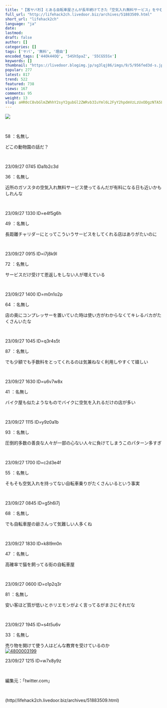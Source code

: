 ```yaml
---
title: "【客ヤバ杉】とある自転車屋さんが長年続けてきた「空気入れ無料サービス」をやむなく終了‥‥その理由が酷すぎると話題に😥"
full_url: "http://lifehack2ch.livedoor.biz/archives/51883509.html"
short_url: "lifehack2ch"
language: "ja"
date: 
lastmod: 
draft: false
author: []
categories: []
tags: ['ヤバ', '無料', '理由']
encoded_tags: ['44Ok44OQ', '54Sh5paZ', '55CG55Sx']
keywords: []
thumbnail: "https://livedoor.blogimg.jp/sg3lqj86/imgs/9/5/956fed3d-s.jpg"
popular: 277
latest: 817
trend: 522
featured: 738
views: 167
comments: 95
weight: 13
slug: aHR0cC8vbGlmZWhhY2syY2gubGl2ZWRvb3IuYml6L2FyY2hpdmVzLzUxODgzNTA5Lmh0bWw=
---
```


![](https://livedoor.blogimg.jp/sg3lqj86/imgs/9/5/956fed3d-s.jpg)

<div> <p></p><br> <p class='t_name'>58 ：名無し</p> <p class='r4'>どこの動物園の話だ？ </p><br><p>23/09/27 0745 IDa1b2c3d</p> <p class='t_name'>36 ：名無し</p> <p class='r4'>近所のガソスタの空気入れ無料サービス使ってるんだが有料になる日も近いかもしれんな </p><br><p>23/09/27 1330 ID=e4f5g6h</p> <p class='t_name'>49 ：名無し</p> <p class='r4'>長距離チャリダーにとってこういうサービスをしてくれる店はありがたいのに </p><br><p>23/09/27 0915 ID=i7j8k9l</p> <p class='t_name'>72 ：名無し</p> <p class='r4'>サービスだけ受けて恩返しをしない人が増えている </p><br><p>23/09/27 1400 ID=m0n1o2p</p> <p class='t_name'>64 ：名無し</p> <p class='r4'>店の奥にコンプレッサーを置いていた時は使い方がわからなくてキレるバカがたくさんいたな </p><br><p>23/09/27 1045 ID=q3r4s5t</p> <p class='t_name'>87 ：名無し</p> <p class='r4'>でも少額でも手数料をとってくれるのは気兼ねなく利用しやすくて嬉しい </p><br><p>23/09/27 1630 ID=u6v7w8x</p> <p class='t_name'>41 ：名無し</p> <p class='r4'>バイク屋も似たようなものでバイクに空気を入れるだけの店が多い </p><br><p>23/09/27 1115 ID=y9z0a1b</p> <p class='t_name'>93 ：名無し</p> <p class='r4'>圧倒的多数の善良な人々が一部の心ない人々に負けてしまうこのパターン多すぎ </p><br><p>23/09/27 1700 ID=c2d3e4f</p> <p class='t_name'>55 ：名無し</p> <p class='r4'>そもそも空気入れを持ってない自転車乗りがたくさんいるという事実 </p><br><p>23/09/27 0845 ID=g5h6i7j</p> <p class='t_name'>68 ：名無し</p> <p class='r4'>でも自転車屋の爺さんって気難しい人多くね </p><br><p>23/09/27 1830 ID=k8l9m0n</p> <p class='t_name'>47 ：名無し</p> <p class='r4'>高確率で猫を飼ってる街の自転車屋 </p><br><p>23/09/27 0600 ID=o1p2q3r</p> <p class='t_name'>81 ：名無し</p> <p class='r4'>安い客ほど質が低いとホリエモンがよく言ってるがまさにそれだな </p><br><p>23/09/27 1945 ID=s4t5u6v</p> <p class='t_name'>33 ：名無し</p> <p class='r2'>売り物を開けて使う人はどんな教育を受けているのか<br><a href='https//www.amazon.co.jp/dp/4800003199/?tag=nishiky24-22' target='_blank'><img src='https//m.media-amazon.com/images/I/616+MZy3JxL._SL500_.jpg' alt='4800003199' border='0'></a> </p><p>23/09/27 1215 ID=w7x8y9z</p> <br><p class='p_url'>編集元：「twitter.com」</p> <br clear='all'></div>

(http//lifehack2ch.livedoor.biz/archives/51883509.html)
